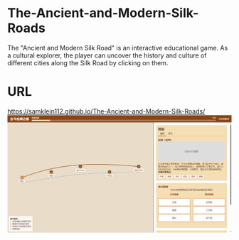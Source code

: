 # The-Ancient-and-Modern-Silk-Roads
The "Ancient and Modern Silk Road" is an interactive educational game. As a cultural explorer, the player can uncover the history and culture of different cities along the Silk Road by clicking on them.
# URL
https://samklein112.github.io/The-Ancient-and-Modern-Silk-Roads/
![游戏主界面](image.png)
